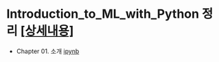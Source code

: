 # Introduction_to_ML_with_Python 정리 [[상세내용]](https://github.com/kbjung/Introduction_to_ML_with_Python#readme)
 
+ Chapter 01. 소개 [ipynb](https://github.com/kbjung/Introduction_to_ML_with_Python/blob/main/ch01.ipynb)
